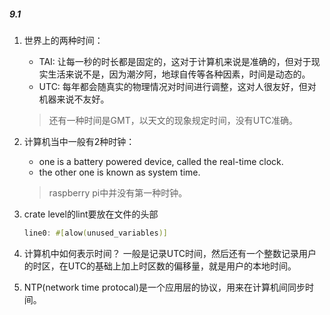 ##### 9.1
1. 世界上的两种时间：
   * TAI: 让每一秒的时长都是固定的，这对于计算机来说是准确的，但对于现实生活来说不是，因为潮汐阿，地球自传等各种因素，时间是动态的。
   * UTC: 每年都会随真实的物理情况对时间进行调整，这对人很友好，但对机器来说不友好。
   > 还有一种时间是GMT，以天文的现象规定时间，没有UTC准确。

2. 计算机当中一般有2种时钟：
   * one is a battery powered device, called the real-time clock.
   * the other one is known as system time.
   > raspberry pi中并没有第一种时钟。

3. crate level的lint要放在文件的头部
   ```rust
   line0: #[alow(unused_variables)]
   ```
4. 计算机中如何表示时间？
   一般是记录UTC时间，然后还有一个整数记录用户的时区，在UTC的基础上加上时区数的偏移量，就是用户的本地时间。

5. NTP(network time protocal)是一个应用层的协议，用来在计算机间同步时间。 
